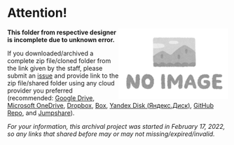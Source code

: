 <!-- markdownlint-disable MD026 MD033 MD041 -->

# Attention!

<img src="../../../assets/irasutoya-no_image_logo.png" width=250 align="right">

**This folder from respective designer is incomplete due to unknown error.**

If you downloaded/archived a complete zip file/cloned folder from the link given by the staff, please submit an [issue](https://github.com/theNewbieClub-MAL/cardArchive/issues/new/choose) and provide link to the zip file/shared folder using any cloud provider you preferred (recommended: [Google Drive](https://drive.google.com), [Microsoft OneDrive](https://onedrive.live.com), [Dropbox](https://www.dropbox.com), [Box](https://www.box.com), [Yandex Disk (Яндекс.Диск)](https://disk.yandex.ru), [GitHub Repo](https://github.com), and [Jumpshare](https://www.jumpshare.com)).

*For your information, this archival project was started in February 17, 2022, so any links that shared before may or may not missing/expired/invalid.*
